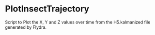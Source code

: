 # PlotInsectTrajectory
Script to Plot the X, Y and Z values over time from the H5.kalmanized file generated by Flydra.
